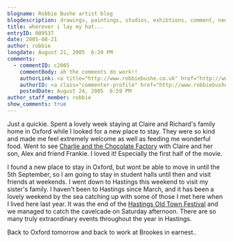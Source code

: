 ```yaml
---
blogname: Robbie Bushe artist blog
blogdescription: drawings, paintings, studios, exhibtions, comment, news as they happen to Robbie Bushe
title: wherever i lay my hat...
entryID: 009537
date: 2005-08-21
author: robbie
longdate: August 21, 2005  6:20 PM
comments:
  - commentID: c2065
    commentBody: ah the comments do work!!
    authorLink: <a title="http://www.robbiebushe.co.uk" href="http://www.robbiebushe.co.uk" rel="nofollow">robbie</a>
    authorID: <a class="commenter-profile" href="http://www.robbiebushe.co.uk"><img alt="Author Profile Page" src="http://mtengine.pumpernickle.net/assets/images/nav-commenters.gif" width="16" height="16" /></a> 
    postedDate: August 24, 2005  6:59 PM
author_staff_member: robbie
show_comments: true
---
```


<p>Just a quickie. Spent a lovely week staying at Claire and Richard's family home in Oxford while I looked for a new place to stay. They were so kind and made me feel extremely welcome as well as feeding me wonderful food. Went to see <a href="http://chocolatefactorymovie.warnerbros.com/">Charlie and the Chocolate Factory</a> with Claire and her son, Alex and friend Frankie. I loved it! Especially the first half of the movie.</p>

<p>I found a new place to stay in Oxford, but wont be able to move in until the 5th September, so I am going to stay in student halls until then and visit friends at weekends. I went down to Hastings this weekend to visit my sister's family. I haven't been to Hastings since March, and it has been a lovely weekend by the sea catching up with some of those I met here when I lived here last year. It was the end of the <a href="http://www.visithastings.com/events_oldtownweek/default.asp">Hastings Old Town Festival</a> and we managed to catch the cavelcade on Saturday afternoon. There are so many truly extraordinary events throughout the year in Hastings.</p>

<p>Back to Oxford tomorrow and back to work at Brookes in earnest..</p>

